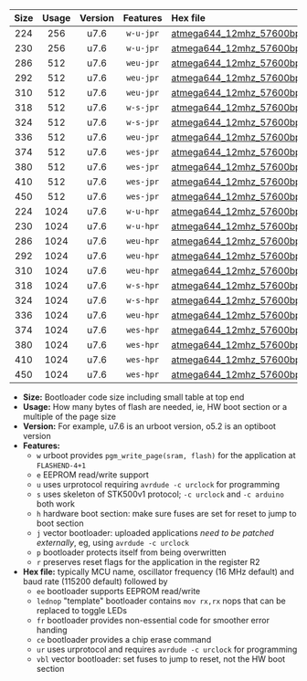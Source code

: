 |Size|Usage|Version|Features|Hex file|
|:-:|:-:|:-:|:-:|:--|
|224|256|u7.6|`w-u-jpr`|[atmega644_12mhz_57600bps_ur_vbl.hex](https://raw.githubusercontent.com/stefanrueger/urboot/main/bootloaders/atmega644/fcpu_12mhz/57600_bps/atmega644_12mhz_57600bps_ur_vbl.hex)|
|230|256|u7.6|`w-u-jpr`|[atmega644_12mhz_57600bps_lednop_ur_vbl.hex](https://raw.githubusercontent.com/stefanrueger/urboot/main/bootloaders/atmega644/fcpu_12mhz/57600_bps/atmega644_12mhz_57600bps_lednop_ur_vbl.hex)|
|286|512|u7.6|`weu-jpr`|[atmega644_12mhz_57600bps_ee_ur_vbl.hex](https://raw.githubusercontent.com/stefanrueger/urboot/main/bootloaders/atmega644/fcpu_12mhz/57600_bps/atmega644_12mhz_57600bps_ee_ur_vbl.hex)|
|292|512|u7.6|`weu-jpr`|[atmega644_12mhz_57600bps_ee_lednop_ur_vbl.hex](https://raw.githubusercontent.com/stefanrueger/urboot/main/bootloaders/atmega644/fcpu_12mhz/57600_bps/atmega644_12mhz_57600bps_ee_lednop_ur_vbl.hex)|
|310|512|u7.6|`weu-jpr`|[atmega644_12mhz_57600bps_ee_lednop_fr_ur_vbl.hex](https://raw.githubusercontent.com/stefanrueger/urboot/main/bootloaders/atmega644/fcpu_12mhz/57600_bps/atmega644_12mhz_57600bps_ee_lednop_fr_ur_vbl.hex)|
|318|512|u7.6|`w-s-jpr`|[atmega644_12mhz_57600bps_vbl.hex](https://raw.githubusercontent.com/stefanrueger/urboot/main/bootloaders/atmega644/fcpu_12mhz/57600_bps/atmega644_12mhz_57600bps_vbl.hex)|
|324|512|u7.6|`w-s-jpr`|[atmega644_12mhz_57600bps_lednop_vbl.hex](https://raw.githubusercontent.com/stefanrueger/urboot/main/bootloaders/atmega644/fcpu_12mhz/57600_bps/atmega644_12mhz_57600bps_lednop_vbl.hex)|
|336|512|u7.6|`weu-jpr`|[atmega644_12mhz_57600bps_ee_lednop_fr_ce_ur_vbl.hex](https://raw.githubusercontent.com/stefanrueger/urboot/main/bootloaders/atmega644/fcpu_12mhz/57600_bps/atmega644_12mhz_57600bps_ee_lednop_fr_ce_ur_vbl.hex)|
|374|512|u7.6|`wes-jpr`|[atmega644_12mhz_57600bps_ee_vbl.hex](https://raw.githubusercontent.com/stefanrueger/urboot/main/bootloaders/atmega644/fcpu_12mhz/57600_bps/atmega644_12mhz_57600bps_ee_vbl.hex)|
|380|512|u7.6|`wes-jpr`|[atmega644_12mhz_57600bps_ee_lednop_vbl.hex](https://raw.githubusercontent.com/stefanrueger/urboot/main/bootloaders/atmega644/fcpu_12mhz/57600_bps/atmega644_12mhz_57600bps_ee_lednop_vbl.hex)|
|410|512|u7.6|`wes-jpr`|[atmega644_12mhz_57600bps_ee_lednop_fr_vbl.hex](https://raw.githubusercontent.com/stefanrueger/urboot/main/bootloaders/atmega644/fcpu_12mhz/57600_bps/atmega644_12mhz_57600bps_ee_lednop_fr_vbl.hex)|
|450|512|u7.6|`wes-jpr`|[atmega644_12mhz_57600bps_ee_lednop_fr_ce_vbl.hex](https://raw.githubusercontent.com/stefanrueger/urboot/main/bootloaders/atmega644/fcpu_12mhz/57600_bps/atmega644_12mhz_57600bps_ee_lednop_fr_ce_vbl.hex)|
|224|1024|u7.6|`w-u-hpr`|[atmega644_12mhz_57600bps_ur.hex](https://raw.githubusercontent.com/stefanrueger/urboot/main/bootloaders/atmega644/fcpu_12mhz/57600_bps/atmega644_12mhz_57600bps_ur.hex)|
|230|1024|u7.6|`w-u-hpr`|[atmega644_12mhz_57600bps_lednop_ur.hex](https://raw.githubusercontent.com/stefanrueger/urboot/main/bootloaders/atmega644/fcpu_12mhz/57600_bps/atmega644_12mhz_57600bps_lednop_ur.hex)|
|286|1024|u7.6|`weu-hpr`|[atmega644_12mhz_57600bps_ee_ur.hex](https://raw.githubusercontent.com/stefanrueger/urboot/main/bootloaders/atmega644/fcpu_12mhz/57600_bps/atmega644_12mhz_57600bps_ee_ur.hex)|
|292|1024|u7.6|`weu-hpr`|[atmega644_12mhz_57600bps_ee_lednop_ur.hex](https://raw.githubusercontent.com/stefanrueger/urboot/main/bootloaders/atmega644/fcpu_12mhz/57600_bps/atmega644_12mhz_57600bps_ee_lednop_ur.hex)|
|310|1024|u7.6|`weu-hpr`|[atmega644_12mhz_57600bps_ee_lednop_fr_ur.hex](https://raw.githubusercontent.com/stefanrueger/urboot/main/bootloaders/atmega644/fcpu_12mhz/57600_bps/atmega644_12mhz_57600bps_ee_lednop_fr_ur.hex)|
|318|1024|u7.6|`w-s-hpr`|[atmega644_12mhz_57600bps.hex](https://raw.githubusercontent.com/stefanrueger/urboot/main/bootloaders/atmega644/fcpu_12mhz/57600_bps/atmega644_12mhz_57600bps.hex)|
|324|1024|u7.6|`w-s-hpr`|[atmega644_12mhz_57600bps_lednop.hex](https://raw.githubusercontent.com/stefanrueger/urboot/main/bootloaders/atmega644/fcpu_12mhz/57600_bps/atmega644_12mhz_57600bps_lednop.hex)|
|336|1024|u7.6|`weu-hpr`|[atmega644_12mhz_57600bps_ee_lednop_fr_ce_ur.hex](https://raw.githubusercontent.com/stefanrueger/urboot/main/bootloaders/atmega644/fcpu_12mhz/57600_bps/atmega644_12mhz_57600bps_ee_lednop_fr_ce_ur.hex)|
|374|1024|u7.6|`wes-hpr`|[atmega644_12mhz_57600bps_ee.hex](https://raw.githubusercontent.com/stefanrueger/urboot/main/bootloaders/atmega644/fcpu_12mhz/57600_bps/atmega644_12mhz_57600bps_ee.hex)|
|380|1024|u7.6|`wes-hpr`|[atmega644_12mhz_57600bps_ee_lednop.hex](https://raw.githubusercontent.com/stefanrueger/urboot/main/bootloaders/atmega644/fcpu_12mhz/57600_bps/atmega644_12mhz_57600bps_ee_lednop.hex)|
|410|1024|u7.6|`wes-hpr`|[atmega644_12mhz_57600bps_ee_lednop_fr.hex](https://raw.githubusercontent.com/stefanrueger/urboot/main/bootloaders/atmega644/fcpu_12mhz/57600_bps/atmega644_12mhz_57600bps_ee_lednop_fr.hex)|
|450|1024|u7.6|`wes-hpr`|[atmega644_12mhz_57600bps_ee_lednop_fr_ce.hex](https://raw.githubusercontent.com/stefanrueger/urboot/main/bootloaders/atmega644/fcpu_12mhz/57600_bps/atmega644_12mhz_57600bps_ee_lednop_fr_ce.hex)|

- **Size:** Bootloader code size including small table at top end
- **Usage:** How many bytes of flash are needed, ie, HW boot section or a multiple of the page size
- **Version:** For example, u7.6 is an urboot version, o5.2 is an optiboot version
- **Features:**
  + `w` urboot provides `pgm_write_page(sram, flash)` for the application at `FLASHEND-4+1`
  + `e` EEPROM read/write support
  + `u` uses urprotocol requiring `avrdude -c urclock` for programming
  + `s` uses skeleton of STK500v1 protocol; `-c urclock` and `-c arduino` both work
  + `h` hardware boot section: make sure fuses are set for reset to jump to boot section
  + `j` vector bootloader: uploaded applications *need to be patched externally*, eg, using `avrdude -c urclock`
  + `p` bootloader protects itself from being overwritten
  + `r` preserves reset flags for the application in the register R2
- **Hex file:** typically MCU name, oscillator frequency (16 MHz default) and baud rate (115200 default) followed by
  + `ee` bootloader supports EEPROM read/write
  + `lednop` "template" bootloader contains `mov rx,rx` nops that can be replaced to toggle LEDs
  + `fr` bootloader provides non-essential code for smoother error handing
  + `ce` bootloader provides a chip erase command
  + `ur` uses urprotocol and requires `avrdude -c urclock` for programming
  + `vbl` vector bootloader: set fuses to jump to reset, not the HW boot section
